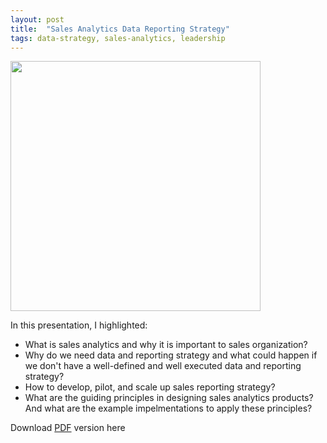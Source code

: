 ```yaml
---
layout: post
title:  "Sales Analytics Data Reporting Strategy"
tags: data-strategy, sales-analytics, leadership
---
```

<img src="https://github.com/tanyayt/tanyayt.github.io/blob/master/images/sales_analytics_data_reporting_strategy.gif?raw=true" height = 400px>

In this presentation, I highlighted: 

- What is sales analytics and why it is important to sales organization? 
- Why do we need data and reporting strategy and what could happen if we don't have a well-defined and well executed data and reporting strategy? 
- How to develop, pilot, and scale up sales reporting strategy? 
- What are the guiding principles in designing sales analytics products? And what are the example impelmentations to apply these principles? 

Download [PDF](https://github.com/tanyayt/tanyayt.github.io/blob/master/images/doc/TanyaTan_sales_analytics_data_reporting_strategy.pdf) version here

